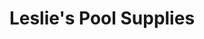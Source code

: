 ---
title: "Leslie's Pool Supplies"
url: /fresno/leslies-pool-supplies-north-blackstone-avenue/
shop: swimming pool
---